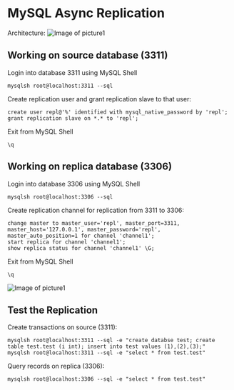# MySQL Async Replication
Architecture:
![Image of picture1](https://github.com/tripplea-sg/Cloud_Administration_Workshop/blob/main/Lab-6/Screenshot%202020-11-13%20at%2012.37.07%20PM.png)
</br>
## Working on source database (3311)
Login into database 3311 using MySQL Shell
```
mysqlsh root@localhost:3311 --sql
```
Create replication user and grant replication slave to that user:
```
create user repl@'%' identified with mysql_native_password by 'repl';
grant replication slave on *.* to 'repl';
```
Exit from MySQL Shell
```
\q
```
## Working on replica database (3306)
Login into database 3306 using MySQL Shell
```
mysqlsh root@localhost:3306 --sql
```
Create replication channel for replication from 3311 to 3306:
```
change master to master_user='repl', master_port=3311, master_host='127.0.0.1', master_password='repl', master_auto_position=1 for channel 'channel1';
start replica for channel 'channel1';
show replica status for channel 'channel1' \G;
```
Exit from MySQL Shell
```
\q
```
![Image of picture1](https://github.com/tripplea-sg/Cloud_Administration_Workshop/blob/main/Lab-6/Screenshot%202020-11-13%20at%2012.59.12%20PM.png)
</br>
## Test the Replication
Create transactions on source (3311):
```
mysqlsh root@localhost:3311 --sql -e "create databse test; create table test.test (i int); insert into test values (1),(2),(3);"
mysqlsh root@localhost:3311 --sql -e "select * from test.test"
```
Query records on replica (3306):
```
mysqlsh root@localhost:3306 --sql -e "select * from test.test"
```

